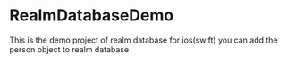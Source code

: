 # RealmDatabaseDemo
This is the demo project of realm database for ios(swift)
you can add the person object to realm database 
